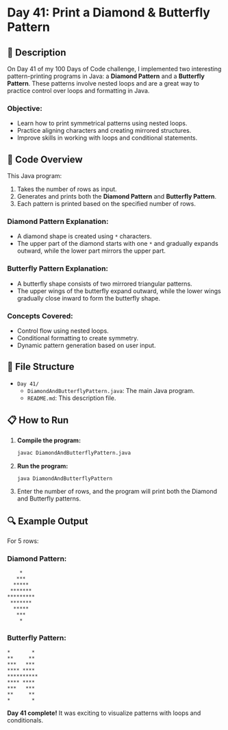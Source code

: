 # Day 41: Print a Diamond & Butterfly Pattern

## 📝 Description

On Day 41 of my 100 Days of Code challenge, I implemented two interesting pattern-printing programs in Java: a **Diamond Pattern** and a **Butterfly Pattern**. These patterns involve nested loops and are a great way to practice control over loops and formatting in Java.

### **Objective:**
- Learn how to print symmetrical patterns using nested loops.
- Practice aligning characters and creating mirrored structures.
- Improve skills in working with loops and conditional statements.

## 🚀 Code Overview

This Java program:
1. Takes the number of rows as input.
2. Generates and prints both the **Diamond Pattern** and **Butterfly Pattern**.
3. Each pattern is printed based on the specified number of rows.

### **Diamond Pattern Explanation:**
- A diamond shape is created using `*` characters.
- The upper part of the diamond starts with one `*` and gradually expands outward, while the lower part mirrors the upper part.
  
### **Butterfly Pattern Explanation:**
- A butterfly shape consists of two mirrored triangular patterns.
- The upper wings of the butterfly expand outward, while the lower wings gradually close inward to form the butterfly shape.

### **Concepts Covered:**
- Control flow using nested loops.
- Conditional formatting to create symmetry.
- Dynamic pattern generation based on user input.

## 📂 File Structure
- `Day 41/`
  - `DiamondAndButterflyPattern.java`: The main Java program.
  - `README.md`: This description file.

## 📋 How to Run
1. **Compile the program:**
   ```bash
   javac DiamondAndButterflyPattern.java
   ```
2. **Run the program:**
   ```bash
   java DiamondAndButterflyPattern
   ```
3. Enter the number of rows, and the program will print both the Diamond and Butterfly patterns.

## 🔍 Example Output

For 5 rows:

### Diamond Pattern:
```plaintext
    *
   ***
  *****
 *******
*********
 *******
  *****
   ***
    *
```

### Butterfly Pattern:
```plaintext
*       *
**     **
***   ***
**** ****
**********
**** ****
***   ***
**     **
*       *
```


**Day 41 complete!** It was exciting to visualize patterns with loops and conditionals.
